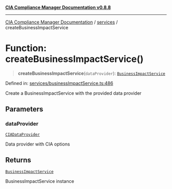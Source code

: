 [**CIA Compliance Manager Documentation v0.8.8**](../../README.md)

***

[CIA Compliance Manager Documentation](../../modules.md) / [services](../README.md) / createBusinessImpactService

# Function: createBusinessImpactService()

> **createBusinessImpactService**(`dataProvider`): [`BusinessImpactService`](../classes/BusinessImpactService.md)

Defined in: [services/businessImpactService.ts:486](https://github.com/Hack23/cia-compliance-manager/blob/67855c73d041b21b5f90a46884e0e48cd0961cda/src/services/businessImpactService.ts#L486)

Create a BusinessImpactService with the provided data provider

## Parameters

### dataProvider

[`CIADataProvider`](../../types/interfaces/CIADataProvider.md)

Data provider with CIA options

## Returns

[`BusinessImpactService`](../classes/BusinessImpactService.md)

BusinessImpactService instance
